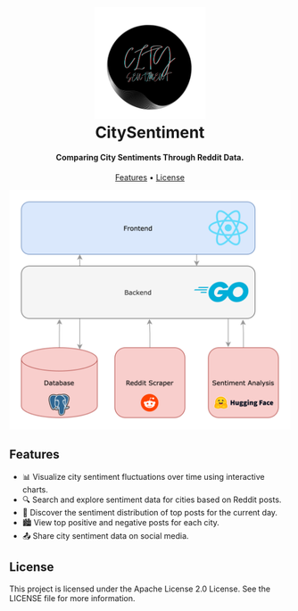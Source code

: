 
<h1 align="center">
  <br>
  <a href="https://github.com/jashdubal/city-sentiment"><img src="assets/logo.png" alt="CitySentiment" width="200"></a>
  <br>
  CitySentiment
  <br>
</h1>

<h4 align="center">Comparing City Sentiments Through Reddit Data.</h4>

<p align="center">
  <a href="#features">Features</a> •
  <a href="#license">License</a>
</p>

![screenshot](assets/citymetrics.png)

## Features

- 📊 Visualize city sentiment fluctuations over time using interactive charts.
- 🔍 Search and explore sentiment data for cities based on Reddit posts.
- 🌆 Discover the sentiment distribution of top posts for the current day.
- 🏙️ View top positive and negative posts for each city.
- 📤 Share city sentiment data on social media.

## License

This project is licensed under the Apache License 2.0 License. See the LICENSE file for more information.
